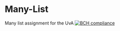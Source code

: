 # Many-List
Many list assignment for the UvA
[![BCH compliance](https://bettercodehub.com/edge/badge/DvdPavert/Many-List?branch=master)](https://bettercodehub.com/)

